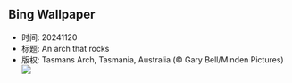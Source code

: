 ## Bing Wallpaper
- 时间: 20241120
- 标题: An arch that rocks
- 版权: Tasmans Arch, Tasmania, Australia (© Gary Bell/Minden Pictures)
![](https://cn.bing.com/th?id=OHR.TasmansArch_EN-US4274981499_UHD.jpg&rf=LaDigue_UHD.jpg&pid=hp&w=3840&h=2160&rs=1&c=4)
